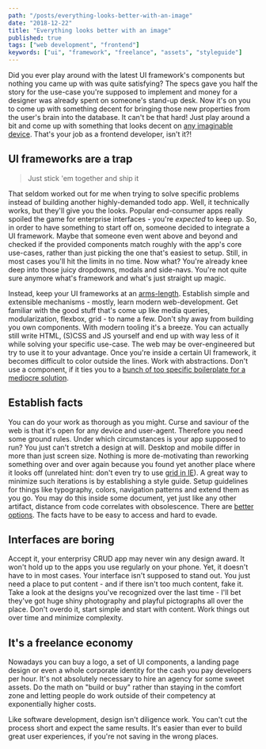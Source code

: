 ```yaml
---
path: "/posts/everything-looks-better-with-an-image"
date: "2018-12-22"
title: "Everything looks better with an image"
published: true
tags: ["web development", "frontend"]
keywords: ["ui", "framework", "freelance", "assets", "styleguide"]
---
```


Did you ever play around with the latest UI framework's components but nothing you came up with was quite satisfying?
The specs gave you half the story for the use-case you're supposed to implement and money for a designer was already
spent on someone's stand-up desk. Now it's on you to come up with something decent for bringing those new properties
from the user's brain into the database. It can't be that hard! Just play around a bit and come up with something that looks
decent on [any imaginable device](https://www.unihertz.com/blog/media-3/post/this-adorable-device-might-be-the-worlds-smallest-4g-smartphone-check-it-out-57).
That's your job as a frontend developer, isn't it?!

## UI frameworks are a trap

> Just stick 'em together and ship it

That seldom worked out for me when trying to solve specific problems instead of building another highly-demanded todo
app. Well, it technically works, but they'll give you the looks. Popular end-consumer apps really spoiled the game for
enterprise interfaces - you're *expected* to keep up. So, in order to have something to start off on, someone decided
to integrate a UI framework. Maybe that someone even went above and beyond and checked if the provided components match
roughly with the app's core use-cases, rather than just picking the one that's easiest to setup. Still, in most cases
 you'll hit the limits in no time. Now what? You're already knee deep into those juicy dropdowns, modals and 
side-navs. You're not quite sure anymore what's framework and what's just straight up magic.

Instead, keep your UI frameworks at an [arms-length](https://blog.cleancoder.com/uncle-bob/2011/09/30/Screaming-Architecture.html).
Establish simple and extensible mechanisms - mostly, learn modern web-development. Get familiar with the good stuff 
that's come up like media queries, modularization, flexbox, grid - to name a few. Don't shy away from 
building you own components. With modern tooling it's a breeze. 
You can actually still write HTML, (S)CSS and JS yourself and end up with way less of it while solving your specific 
use-case. The web may be over-engineered but try to use it to your advantage. Once you're inside a certain UI framework,
it becomes difficult to color outside the lines. Work with abstractions. Don't use a component, if it ties you
to a [bunch of too specific boilerplate for a mediocre solution](https://material.angular.io/components/table/overview).

## Establish facts

You can do your work as thorough as you might. Curse and saviour of the web is that it's open for any device and 
user-agent. Therefore you need some ground rules. Under which circumstances is your app supposed to run? You just can't
stretch a design at will. Desktop and mobile differ in more than just screen size. Nothing is more de-motivating than
reworking something over and over again because you found yet another place where it looks off (unrelated hint: 
don't even try to use [grid in IE](https://rachelandrew.co.uk/archives/2016/11/26/should-i-try-to-use-the-ie-implementation-of-css-grid-layout/)).
A great way to minimize such iterations is by establishing a style guide. Setup guidelines for things like typography, 
colors, navigation patterns and extend them as you go. You may do this inside some document, yet just like any other
artifact, distance from code correlates with obsolescence. There are [better options](https://github.com/storybooks/storybook).
 The facts have to be easy to access and hard to evade.

## Interfaces are boring

Accept it, your enterprisy CRUD app may never win any design award. It won't hold up to the apps you use regularly on your 
phone. Yet, it doesn't have to in most cases. Your interface isn't supposed to stand out. You just need a place to put
content - and if there isn't too much content, fake it. Take a look at the designs you've recognized over the last 
time - I'll bet they've got huge shiny photography and playful pictographs all over the place. Don't overdo it, start 
simple and start with content. Work things out over time and minimize complexity.

## It's a freelance economy

Nowadays you can buy a logo, a set of UI components, a landing page design or even a whole corporate identity for the 
cash you pay developers per hour. It's not absolutely necessary to hire an agency for some sweet assets.
Do the math on "build or buy" rather than staying in the comfort zone and letting people do work outside of
their competency at exponentially higher costs.

Like software development, design isn't diligence work. You can't cut the process short and expect the same
 results. It's easier than ever to build great user experiences, if you're not saving in the wrong places.